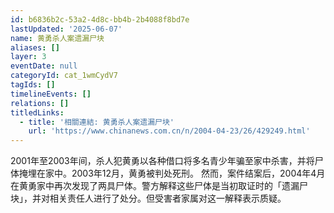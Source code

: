 ```yaml
---
id: b6836b2c-53a2-4d8c-bb4b-2b4088f8bd7e
lastUpdated: '2025-06-07'
name: 黄勇杀人案遗漏尸块
aliases: []
layer: 3
eventDate: null
categoryId: cat_1wmCydV7
tagIds: []
timelineEvents: []
relations: []
titledLinks:
  - title: '相關連結: 黄勇杀人案遗漏尸块'
    url: 'https://www.chinanews.com.cn/n/2004-04-23/26/429249.html'
---
```

2001年至2003年间，杀人犯黄勇以各种借口将多名青少年骗至家中杀害，并将尸体掩埋在家中。2003年12月，黄勇被判处死刑。 然而，案件结案后，2004年4月在黄勇家中再次发现了两具尸体。警方解释这些尸体是当初取证时的「遗漏尸块」，并对相关责任人进行了处分。但受害者家属对这一解释表示质疑。
